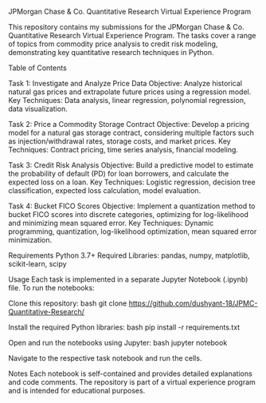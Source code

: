 JPMorgan Chase & Co. Quantitative Research Virtual Experience Program

This repository contains my submissions for the JPMorgan Chase & Co. Quantitative Research Virtual Experience Program. The tasks cover a range of topics from commodity price analysis to credit risk modeling, demonstrating key quantitative research techniques in Python.

Table of Contents

Task 1: Investigate and Analyze Price Data
Objective: Analyze historical natural gas prices and extrapolate future prices using a regression model.
Key Techniques: Data analysis, linear regression, polynomial regression, data visualization.

Task 2: Price a Commodity Storage Contract
Objective: Develop a pricing model for a natural gas storage contract, considering multiple factors such as injection/withdrawal rates, storage costs, and market prices.
Key Techniques: Contract pricing, time series analysis, financial modeling.

Task 3: Credit Risk Analysis
Objective: Build a predictive model to estimate the probability of default (PD) for loan borrowers, and calculate the expected loss on a loan.
Key Techniques: Logistic regression, decision tree classification, expected loss calculation, model evaluation.

Task 4: Bucket FICO Scores
Objective: Implement a quantization method to bucket FICO scores into discrete categories, optimizing for log-likelihood and minimizing mean squared error.
Key Techniques: Dynamic programming, quantization, log-likelihood optimization, mean squared error minimization.

Requirements
Python 3.7+
Required Libraries: pandas, numpy, matplotlib, scikit-learn, scipy

Usage
Each task is implemented in a separate Jupyter Notebook (.ipynb) file. To run the notebooks:

Clone this repository:
bash
git clone https://github.com/dushyant-18/JPMC-Quantitative-Research/

Install the required Python libraries:
bash
pip install -r requirements.txt

Open and run the notebooks using Jupyter:
bash
jupyter notebook

Navigate to the respective task notebook and run the cells.

Notes
Each notebook is self-contained and provides detailed explanations and code comments.
The repository is part of a virtual experience program and is intended for educational purposes.
